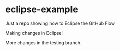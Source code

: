 # eclipse-example
Just a repo showing how to Eclipse the GitHub Flow

Making changes in Eclipse!

More changes in the testing branch.